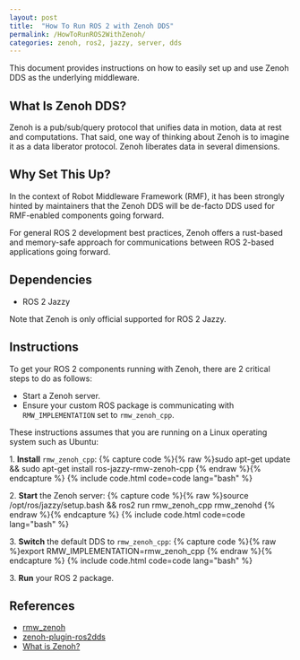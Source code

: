 ```yaml
---
layout: post
title:  "How To Run ROS 2 with Zenoh DDS" 
permalink: /HowToRunROS2WithZenoh/
categories: zenoh, ros2, jazzy, server, dds
---
```


This document provides instructions on how to easily set up and use Zenoh DDS as the underlying middleware.

## **What Is Zenoh DDS?**

Zenoh is a pub/sub/query protocol that unifies data in motion, data at rest and computations. That said, one way of thinking about Zenoh is to imagine it as a data liberator protocol. Zenoh liberates data in several dimensions.

## **Why Set This Up?**

In the context of Robot Middleware Framework (RMF), it has been strongly hinted by maintainers that the Zenoh DDS will be de-facto DDS used for RMF-enabled components going forward.

For general ROS 2 development best practices, Zenoh offers a rust-based and memory-safe approach for communications between ROS 2-based applications going forward.

## **Dependencies**

- ROS 2 Jazzy

Note that Zenoh is only official supported for ROS 2 Jazzy.

## **Instructions**

To get your ROS 2 components running with Zenoh, there are 2 critical steps to do as follows:

- Start a Zenoh server.
- Ensure your custom ROS package is communicating with `RMW_IMPLEMENTATION` set to `rmw_zenoh_cpp`.


These instructions assumes that you are running on a Linux operating system such as Ubuntu:

1\. **Install** `rmw_zenoh_cpp`:
{% capture code %}{% raw %}sudo apt-get update && sudo apt-get install ros-jazzy-rmw-zenoh-cpp
{% endraw %}{% endcapture %}
{% include code.html code=code lang="bash" %}

2\. **Start** the Zenoh server:
{% capture code %}{% raw %}source /opt/ros/jazzy/setup.bash && ros2 run rmw_zenoh_cpp rmw_zenohd
{% endraw %}{% endcapture %}
{% include code.html code=code lang="bash" %}

3\. **Switch** the default DDS to `rmw_zenoh_cpp`:
{% capture code %}{% raw %}export RMW_IMPLEMENTATION=rmw_zenoh_cpp
{% endraw %}{% endcapture %}
{% include code.html code=code lang="bash" %}

3\. **Run** your ROS 2 package.

## **References**

- [rmw_zenoh](https://github.com/ros2/rmw_zenoh)
- [zenoh-plugin-ros2dds](https://github.com/eclipse-zenoh/zenoh-plugin-ros2dds)
- [What is Zenoh?](https://zenoh.io/docs/overview/what-is-zenoh/)